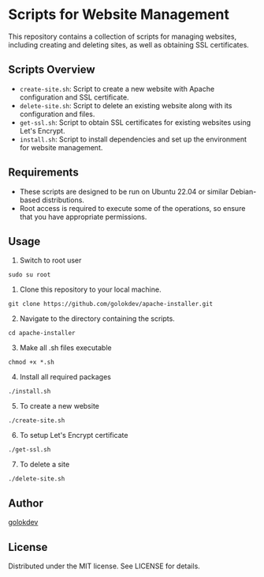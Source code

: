 # Scripts for Website Management

This repository contains a collection of scripts for managing websites, including creating and deleting sites, as well as obtaining SSL certificates.

## Scripts Overview

- `create-site.sh`: Script to create a new website with Apache configuration and SSL certificate.
- `delete-site.sh`: Script to delete an existing website along with its configuration and files.
- `get-ssl.sh`: Script to obtain SSL certificates for existing websites using Let's Encrypt.
- `install.sh`: Script to install dependencies and set up the environment for website management.

## Requirements
- These scripts are designed to be run on Ubuntu 22.04 or similar Debian-based distributions.
- Root access is required to execute some of the operations, so ensure that you have appropriate permissions.

## Usage
1. Switch to root user
```
sudo su root
```
1. Clone this repository to your local machine.
```
git clone https://github.com/golokdev/apache-installer.git
```
2. Navigate to the directory containing the scripts.
```
cd apache-installer
```
3. Make all .sh files executable
```
chmod +x *.sh
```
4. Install all required packages
```
./install.sh
```
5. To create a new website
```
./create-site.sh
```
6. To setup Let's Encrypt certificate
```
./get-ssl.sh
```
7. To delete a site
```
./delete-site.sh
```

## Author

[golokdev](https://github.com/golokdev)

## License

Distributed under the MIT license. See LICENSE for details.

